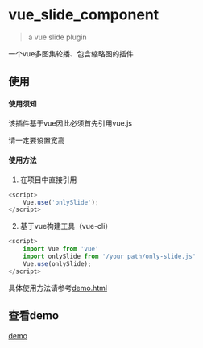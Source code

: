 # vue_slide_component

> a vue slide plugin

一个vue多图集轮播、包含缩略图的插件

## 使用

#### 使用须知  

该插件基于vue因此必须首先引用vue.js

请一定要设置宽高

#### 使用方法

1. 在项目中直接引用

> <script src="https://cdn.jsdelivr.net/npm/vue@2.5.17/dist/vue.js"></script>

> <script src="/your path/only-slide.js"></script>

```javascript
<script>
    Vue.use('onlySlide');
</script>
```

2. 基于vue构建工具（vue-cli）

```javascript
<script>
    import Vue from 'vue'
    import onlySlide from '/your path/only-slide.js'
    Vue.use(onlySlide);
</script>
```

具体使用方法请参考[demo.html](https://github.com/yl1033669613/vue_slide_component/blob/master/demo/demo.html)

## 查看demo
[demo](https://yl1033669613.github.io/vue_slide_component/demo/demo.html)  





